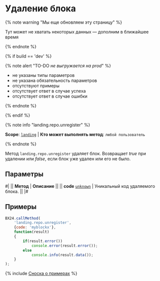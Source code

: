 # Удаление блока

{% note warning "Мы еще обновляем эту страницу" %}

Тут может не хватать некоторых данных — дополним в ближайшее время

{% endnote %}

{% if build == 'dev' %}

{% note alert "TO-DO _не выгружается на prod_" %}

- не указаны типы параметров
- не указана обязательность параметров
- отсутствуют примеры
- отсутствует ответ в случае успеха
- отсутствует ответ в случае ошибки

{% endnote %}

{% endif %}

{% note info "landing.repo.unregister" %}

**Scope**: [`landing`](../../scopes/permissions.md) | **Кто может выполнять метод**: `любой пользователь`

{% endnote %}

Метод `landing.repo.unregister` удаляет блок. Возвращает *true* при удалении или *false*, если блок уже удален или его не было.

## Параметры

#|
|| **Метод** | **Описание** ||
|| **code**
[`unknown`](../../data-types.md) | Уникальный код удаляемого блока. ||
|#

## Примеры

```js
BX24.callMethod(
    'landing.repo.unregister',
    {code: 'myblockx'},
    function(result)
    {
        if(result.error())
            console.error(result.error());
        else
            console.info(result.data());
    }
);
```

{% include [Сноска о примерах](../../../_includes/examples.md) %}